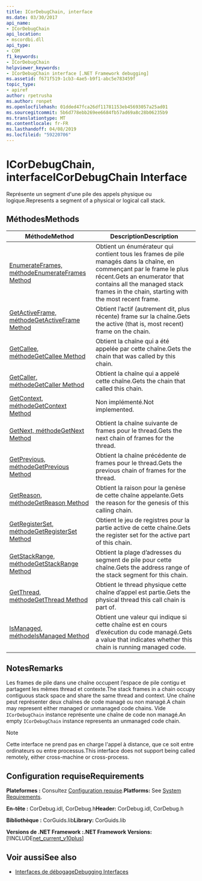 ```yaml
---
title: ICorDebugChain, interface
ms.date: 03/30/2017
api_name:
- ICorDebugChain
api_location:
- mscordbi.dll
api_type:
- COM
f1_keywords:
- ICorDebugChain
helpviewer_keywords:
- ICorDebugChain interface [.NET Framework debugging]
ms.assetid: f671f519-1cb3-4ae5-b9f1-abc5e783459f
topic_type:
- apiref
author: rpetrusha
ms.author: ronpet
ms.openlocfilehash: 01dded47fca26df11781153eb45693057a25ad01
ms.sourcegitcommit: 5b6d778ebb269ee6684fb57ad69a8c28b06235b9
ms.translationtype: MT
ms.contentlocale: fr-FR
ms.lasthandoff: 04/08/2019
ms.locfileid: "59220706"
---
```

# <a name="icordebugchain-interface"></a><span data-ttu-id="7ef14-102">ICorDebugChain, interface</span><span class="sxs-lookup"><span data-stu-id="7ef14-102">ICorDebugChain Interface</span></span>

<span data-ttu-id="7ef14-103">Représente un segment d'une pile des appels physique ou logique.</span><span class="sxs-lookup"><span data-stu-id="7ef14-103">Represents a segment of a physical or logical call stack.</span></span>  
  
## <a name="methods"></a><span data-ttu-id="7ef14-104">Méthodes</span><span class="sxs-lookup"><span data-stu-id="7ef14-104">Methods</span></span>  
  
|<span data-ttu-id="7ef14-105">Méthode</span><span class="sxs-lookup"><span data-stu-id="7ef14-105">Method</span></span>|<span data-ttu-id="7ef14-106">Description</span><span class="sxs-lookup"><span data-stu-id="7ef14-106">Description</span></span>|  
|------------|-----------------|  
|[<span data-ttu-id="7ef14-107">EnumerateFrames, méthode</span><span class="sxs-lookup"><span data-stu-id="7ef14-107">EnumerateFrames Method</span></span>](../../../../docs/framework/unmanaged-api/debugging/icordebugchain-enumerateframes-method.md)|<span data-ttu-id="7ef14-108">Obtient un énumérateur qui contient tous les frames de pile managés dans la chaîne, en commençant par le frame le plus récent.</span><span class="sxs-lookup"><span data-stu-id="7ef14-108">Gets an enumerator that contains all the managed stack frames in the chain, starting with the most recent frame.</span></span>|  
|[<span data-ttu-id="7ef14-109">GetActiveFrame, méthode</span><span class="sxs-lookup"><span data-stu-id="7ef14-109">GetActiveFrame Method</span></span>](../../../../docs/framework/unmanaged-api/debugging/icordebugchain-getactiveframe-method.md)|<span data-ttu-id="7ef14-110">Obtient l’actif (autrement dit, plus récente) frame sur la chaîne.</span><span class="sxs-lookup"><span data-stu-id="7ef14-110">Gets the active (that is, most recent) frame on the chain.</span></span>|  
|[<span data-ttu-id="7ef14-111">GetCallee, méthode</span><span class="sxs-lookup"><span data-stu-id="7ef14-111">GetCallee Method</span></span>](../../../../docs/framework/unmanaged-api/debugging/icordebugchain-getcallee-method.md)|<span data-ttu-id="7ef14-112">Obtient la chaîne qui a été appelée par cette chaîne.</span><span class="sxs-lookup"><span data-stu-id="7ef14-112">Gets the chain that was called by this chain.</span></span>|  
|[<span data-ttu-id="7ef14-113">GetCaller, méthode</span><span class="sxs-lookup"><span data-stu-id="7ef14-113">GetCaller Method</span></span>](../../../../docs/framework/unmanaged-api/debugging/icordebugchain-getcaller-method.md)|<span data-ttu-id="7ef14-114">Obtient la chaîne qui a appelé cette chaîne.</span><span class="sxs-lookup"><span data-stu-id="7ef14-114">Gets the chain that called this chain.</span></span>|  
|[<span data-ttu-id="7ef14-115">GetContext, méthode</span><span class="sxs-lookup"><span data-stu-id="7ef14-115">GetContext Method</span></span>](../../../../docs/framework/unmanaged-api/debugging/icordebugchain-getcontext-method.md)|<span data-ttu-id="7ef14-116">Non implémenté.</span><span class="sxs-lookup"><span data-stu-id="7ef14-116">Not implemented.</span></span>|  
|[<span data-ttu-id="7ef14-117">GetNext, méthode</span><span class="sxs-lookup"><span data-stu-id="7ef14-117">GetNext Method</span></span>](../../../../docs/framework/unmanaged-api/debugging/icordebugchain-getnext-method.md)|<span data-ttu-id="7ef14-118">Obtient la chaîne suivante de frames pour le thread.</span><span class="sxs-lookup"><span data-stu-id="7ef14-118">Gets the next chain of frames for the thread.</span></span>|  
|[<span data-ttu-id="7ef14-119">GetPrevious, méthode</span><span class="sxs-lookup"><span data-stu-id="7ef14-119">GetPrevious Method</span></span>](../../../../docs/framework/unmanaged-api/debugging/icordebugchain-getprevious-method.md)|<span data-ttu-id="7ef14-120">Obtient la chaîne précédente de frames pour le thread.</span><span class="sxs-lookup"><span data-stu-id="7ef14-120">Gets the previous chain of frames for the thread.</span></span>|  
|[<span data-ttu-id="7ef14-121">GetReason, méthode</span><span class="sxs-lookup"><span data-stu-id="7ef14-121">GetReason Method</span></span>](../../../../docs/framework/unmanaged-api/debugging/icordebugchain-getreason-method.md)|<span data-ttu-id="7ef14-122">Obtient la raison pour la genèse de cette chaîne appelante.</span><span class="sxs-lookup"><span data-stu-id="7ef14-122">Gets the reason for the genesis of this calling chain.</span></span>|  
|[<span data-ttu-id="7ef14-123">GetRegisterSet, méthode</span><span class="sxs-lookup"><span data-stu-id="7ef14-123">GetRegisterSet Method</span></span>](../../../../docs/framework/unmanaged-api/debugging/icordebugchain-getregisterset-method.md)|<span data-ttu-id="7ef14-124">Obtient le jeu de registres pour la partie active de cette chaîne.</span><span class="sxs-lookup"><span data-stu-id="7ef14-124">Gets the register set for the active part of this chain.</span></span>|  
|[<span data-ttu-id="7ef14-125">GetStackRange, méthode</span><span class="sxs-lookup"><span data-stu-id="7ef14-125">GetStackRange Method</span></span>](../../../../docs/framework/unmanaged-api/debugging/icordebugchain-getstackrange-method.md)|<span data-ttu-id="7ef14-126">Obtient la plage d’adresses du segment de pile pour cette chaîne.</span><span class="sxs-lookup"><span data-stu-id="7ef14-126">Gets the address range of the stack segment for this chain.</span></span>|  
|[<span data-ttu-id="7ef14-127">GetThread, méthode</span><span class="sxs-lookup"><span data-stu-id="7ef14-127">GetThread Method</span></span>](../../../../docs/framework/unmanaged-api/debugging/icordebugchain-getthread-method.md)|<span data-ttu-id="7ef14-128">Obtient le thread physique cette chaîne d’appel est partie.</span><span class="sxs-lookup"><span data-stu-id="7ef14-128">Gets the physical thread this call chain is part of.</span></span>|  
|[<span data-ttu-id="7ef14-129">IsManaged, méthode</span><span class="sxs-lookup"><span data-stu-id="7ef14-129">IsManaged Method</span></span>](../../../../docs/framework/unmanaged-api/debugging/icordebugchain-ismanaged-method.md)|<span data-ttu-id="7ef14-130">Obtient une valeur qui indique si cette chaîne est en cours d’exécution du code managé.</span><span class="sxs-lookup"><span data-stu-id="7ef14-130">Gets a value that indicates whether this chain is running managed code.</span></span>|  
  
## <a name="remarks"></a><span data-ttu-id="7ef14-131">Notes</span><span class="sxs-lookup"><span data-stu-id="7ef14-131">Remarks</span></span>  
 <span data-ttu-id="7ef14-132">Les frames de pile dans une chaîne occupent l’espace de pile contigu et partagent les mêmes thread et contexte.</span><span class="sxs-lookup"><span data-stu-id="7ef14-132">The stack frames in a chain occupy contiguous stack space and share the same thread and context.</span></span> <span data-ttu-id="7ef14-133">Une chaîne peut représenter deux chaînes de code managé ou non managé.</span><span class="sxs-lookup"><span data-stu-id="7ef14-133">A chain may represent either managed or unmanaged code chains.</span></span> <span data-ttu-id="7ef14-134">Vide `ICorDebugChain` instance représente une chaîne de code non managé.</span><span class="sxs-lookup"><span data-stu-id="7ef14-134">An empty `ICorDebugChain` instance represents an unmanaged code chain.</span></span>  
  
> [!NOTE]
>  <span data-ttu-id="7ef14-135">Cette interface ne prend pas en charge l'appel à distance, que ce soit entre ordinateurs ou entre processus.</span><span class="sxs-lookup"><span data-stu-id="7ef14-135">This interface does not support being called remotely, either cross-machine or cross-process.</span></span>  
  
## <a name="requirements"></a><span data-ttu-id="7ef14-136">Configuration requise</span><span class="sxs-lookup"><span data-stu-id="7ef14-136">Requirements</span></span>  
 <span data-ttu-id="7ef14-137">**Plateformes :** Consultez [Configuration requise](../../../../docs/framework/get-started/system-requirements.md).</span><span class="sxs-lookup"><span data-stu-id="7ef14-137">**Platforms:** See [System Requirements](../../../../docs/framework/get-started/system-requirements.md).</span></span>  
  
 <span data-ttu-id="7ef14-138">**En-tête :** CorDebug.idl, CorDebug.h</span><span class="sxs-lookup"><span data-stu-id="7ef14-138">**Header:** CorDebug.idl, CorDebug.h</span></span>  
  
 <span data-ttu-id="7ef14-139">**Bibliothèque :** CorGuids.lib</span><span class="sxs-lookup"><span data-stu-id="7ef14-139">**Library:** CorGuids.lib</span></span>  
  
 **<span data-ttu-id="7ef14-140">Versions de .NET Framework :</span><span class="sxs-lookup"><span data-stu-id="7ef14-140">.NET Framework Versions:</span></span>** [!INCLUDE[net_current_v10plus](../../../../includes/net-current-v10plus-md.md)]  
  
## <a name="see-also"></a><span data-ttu-id="7ef14-141">Voir aussi</span><span class="sxs-lookup"><span data-stu-id="7ef14-141">See also</span></span>

- [<span data-ttu-id="7ef14-142">Interfaces de débogage</span><span class="sxs-lookup"><span data-stu-id="7ef14-142">Debugging Interfaces</span></span>](../../../../docs/framework/unmanaged-api/debugging/debugging-interfaces.md)
